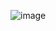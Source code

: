 ![image](https://github.com/Nur-Adnan/Modal-using-React/assets/56475820/af3b1070-78b1-4ae7-94db-3c7c38615ef1)
